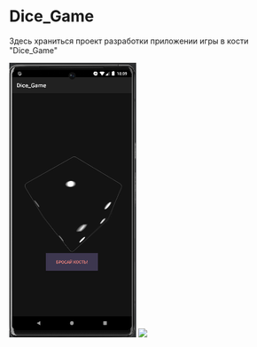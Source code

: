 # Dice_Game

Здесь храниться проект разработки приложении игры в кости "Dice_Game"

<img src="https://github.com/AlexZaitcev08/Dice_Game/blob/main/screenshot_1.png">

<img src="https://github.com/AlexZaitcev08/AndroidHW/blob/main/Andr_HomeWork2/screenshot_2.png">

